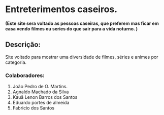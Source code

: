 # Entreterimentos caseiros.
**(Este site sera voltado as pessoas caseiras, que preferem mas ficar em casa vendo filmes ou series do que sair para a vida noturno.
)** 

## Descrição:
Site voltado para mostrar uma diversidade de filmes, séries e animes por categoria.

### Colaboradores:

<ol>
  <li>João Pedro de O. Martins.</li>
  <li>Agnaldo Machado da Silva</li>
  <li>Kauã Lenon Barros dos Santos</li>
  <li>Eduardo portes de almeida</li>
  <li>Fabricio dos Santos</li>
<ol>

